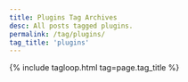 ```yaml
---
title: Plugins Tag Archives
desc: All posts tagged plugins.
permalink: /tag/plugins/
tag_title: 'plugins'
---
```

{% include tagloop.html tag=page.tag_title %}